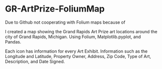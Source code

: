 # GR-ArtPrize-FoliumMap

Due to Github not cooperating with Folium maps because of 

I created a map showing the Grand Rapids Art Prize art locations around the city of Grand Rapids, Michigan.
Using Folium, Matplotlib.pyplot, and Pandas.

Each icon has information for every Art Exhibit. 
Information such as the Longitude and Latitude, Property Owner, Address, Zip Code, Type of Art, Description, and Date Signed. 
